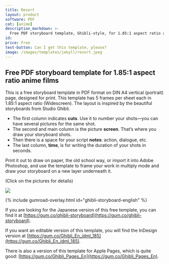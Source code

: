 ```yaml
---
title: Resort
layout: product
software: PDF
cat: [anime]
description_markdown: >-
  Free PDF storyboard template, Ghibli-style, for 1.85:1 aspect ratio anime films on A4-vertical, ready to print.
id:
price: Free
text-button: Can I get this template, please?
image: /images/templates/jekyll/resort.jpeg
---
```


## Free PDF storyboard template for 1.85:1 aspect ratio anime films

This is a free storyboard template in PDF format on DIN A4 vertical (portrait) page, designed for print. This template has 5 frames per sheet each in 1.85:1 aspect ratio (Widescreen). The layout is inspired by the beautiful storyboards from Studio Ghibli.

- The first column indicates **cuts**. Use it to number your shots—you can have several pictures for the same shot.
- The second and main column is the picture **screen**. That’s where you draw your storyboard shots.
- Then there is a space for your script **notes**: action, dialogue, etc.
- The last column, **time**, is for writing the duration of your shots in seconds.

Print it out to draw on paper, the old school way, or import it into Adobe Photoshop, and use the template to frame your work in multiply mode and draw your storyboard on a new layer underneath it.

<p class="tc f5 black-30 measure-wide lh-copy avenir">
(Click on the pictures for details)
</p>

<a href="https://gum.co/ghibli-storyboard-english" class="no-underline pv2 grow db"><img class="w-100" src="{{site.baseurl}}/images/templates/free-pdf-storyboards/storyboard-anime-template_1.85x1_A4-vertical_print_preview.png"></a>

{% include gumroad-overlay.html id="ghibli-storyboard-english" %}

If you are looking for the Japanese version of this free template, you can find it at [https://gum.co/ghibli-storyboard](https://gum.co/ghibli-storyboard).

If you want an editable version of this template, you will find the InDesign version at [https://gum.co/Ghibli_En_idml_185](https://gum.co/Ghibli_En_idml_185).

There is also a version of this template for Apple Pages, which is quite good: [https://gum.co/Ghibli_Pages_En](https://gum.co/Ghibli_Pages_En).
